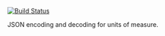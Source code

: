 [![Build Status](https://travis-ci.org/BlockScope/flare-timing.svg)](https://travis-ci.org/BlockScope/flare-timing/aeson-via-uom)

JSON encoding and decoding for units of measure.
